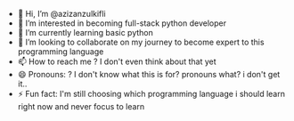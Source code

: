 - 👋 Hi, I’m @azizanzulkifli
- 👀 I’m interested in becoming full-stack python developer
- 🌱 I’m currently learning basic python
- 💞️ I’m looking to collaborate on my journey to become expert to this programming language
- 📫 How to reach me ? I don't even think about that yet
- 😄 Pronouns: ? I don't know what this is for? pronouns what? i don't get it..
- ⚡ Fun fact: I'm still choosing which programming language i should learn right now and never focus to learn

<!---
azizanzulkifli/azizanzulkifli is a ✨ special ✨ repository because its `README.md` (this file) appears on your GitHub profile.
You can click the Preview link to take a look at your changes.
--->
